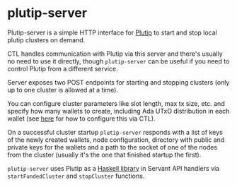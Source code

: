# plutip-server

Plutip-server is a simple HTTP interface for [Plutip](https://github.com/mlabs-haskell/plutip) to start and stop local plutip clusters on demand.

CTL handles communication with Plutip via this server and there's usually no need to use it directly, though `plutip-server` can be useful if you need to control Plutip from a different service.

Server exposes two POST endpoints for starting and stopping clusters (only up to one cluster is allowed at a time).

You can configure cluster parameters like slot length, max tx size, etc. and specify how many wallets to create, including Ada UTxO distribution in each wallet (see [here](../doc/plutip-testing.md#cluster-configuration-options) for how to configure this via CTL).

On a successful cluster startup `plutip-server` responds with a list of keys of the newly created wallets, node configuration, directory with public and private keys for the wallets and a path to the socket of one of the nodes from the cluster (usually it's the one that finished startup the first).

`plutip-server` uses Plutip as a [Haskell library](https://github.com/mlabs-haskell/plutip/tree/master#as-a-library) in Servant API handlers via `startFundedCluster` and `stopCluster` functions.
